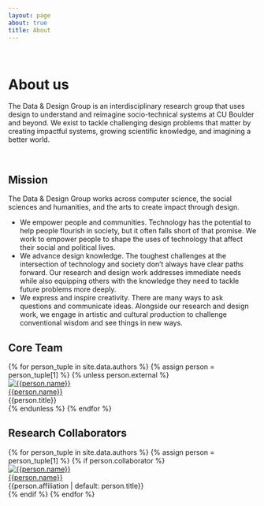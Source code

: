 ```yaml
---
layout: page
about: true
title: About
---
```


<div class="pure-g">
  <div class="pure-u-md-1-12">
  &nbsp;
  </div>
  <div class="pure-u-1 pure-u-md-11-12">
    <h1>About us</h1>
  </div>
</div>

<div class="pure-g">
  <div class="pure-u-1 pure-u-md-1-2">
    <p>
      The <span class="dnd">Data & Design</span> Group is an interdisciplinary research group that uses design to understand and reimagine socio-technical systems at CU Boulder and beyond. We exist to tackle challenging design problems that matter by creating impactful systems, growing scientific knowledge, and imagining a better world.
    </p>
  </div>
</div>

<div class="pure-g">
  <div class="pure-u-md-1-4">&nbsp;</div>
  <div class="pure-u-1 pure-u-md-1-2">
    <h2>Mission</h2>
    <p>
      The <span class="dnd">Data & Design</span> Group works across computer science, the social sciences and humanities, and the arts to create impact through design.
    </p>
    <ul>
      <li>
        <span class="mission-item">We empower people and communities.</span>
        Technology has the potential to help people flourish in society, but it often falls short of that promise. We work to empower people to shape the uses of technology that affect their social and political lives.
      </li>
      <li>
        <span class="mission-item">We advance design knowledge.</span> The toughest challenges at the intersection of technology and society don’t always have clear paths forward. Our research and design work addresses immediate needs while also equipping others with the knowledge they need to tackle future problems more deeply.
      </li>
      <li>
        <span class="mission-item">We express and inspire creativity.</span>
        There are many ways to ask questions and communicate ideas.
        Alongside our research and design work, we engage in artistic and cultural production to challenge conventional wisdom and see things in new ways.
      </li>
    </ul>
  </div>
</div>

<div class="pure-g">
  <div class="pure-u-1 pure-u-md-1-2">
    <h2>Core Team</h2>
    <div class="people-container">
      {% for person_tuple in site.data.authors %}
        {% assign person = person_tuple[1] %}
        {% unless person.external %}
        <div class="person">
          <div class="portrait monotone">
            <a href="{{person.url}}">
              <img src="/imgs/people/{{person_tuple[0]}}.jpg" alt="{{person.name}}" />
            </a>
          </div>
          <div class="person-name" aria-hidden="true"><a href="{{person.url}}">{{person.name}}</a></div>
          <div class="person-title">{{person.title}}</div>
        </div>
        {% endunless %}
      {% endfor %}
    </div>
  </div>
</div>

<div class="pure-g">
  <div class="pure-u-1 pure-u-md-1-2">
    <h2>Research Collaborators</h2>
    <div class="people-container">
      {% for person_tuple in site.data.authors %}
        {% assign person = person_tuple[1] %}
        {% if person.collaborator %}
        <div class="person">
          <div class="portrait monotone">
            <a href="{{person.url}}">
              <img src="/imgs/people/{{person_tuple[0]}}.jpg" alt="{{person.name}}" />
            </a>
          </div>
          <div class="person-name" aria-hidden="true"><a href="{{person.url}}">{{person.name}}</a></div>
          <div class="person-title">{{person.affiliation | default: person.title}}</div>
        </div>
        {% endif %}
      {% endfor %}
    </div>
  </div>
</div>
